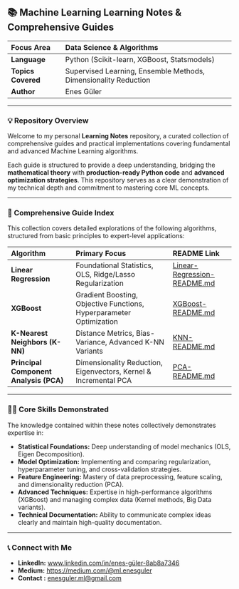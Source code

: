 ## 📚 Machine Learning Learning Notes & Comprehensive Guides

| Focus Area | Data Science & Algorithms |
| :--- | :--- |
| **Language** | Python (Scikit-learn, XGBoost, Statsmodels) |
| **Topics Covered** | Supervised Learning, Ensemble Methods, Dimensionality Reduction |
| **Author** | Enes Güler |

---

### 💡 Repository Overview

Welcome to my personal **Learning Notes** repository, a curated collection of comprehensive guides and practical implementations covering fundamental and advanced Machine Learning algorithms.

Each guide is structured to provide a deep understanding, bridging the **mathematical theory** with **production-ready Python code** and **advanced optimization strategies**. This repository serves as a clear demonstration of my technical depth and commitment to mastering core ML concepts.

---

### 🧭 Comprehensive Guide Index

This collection covers detailed explorations of the following algorithms, structured from basic principles to expert-level applications:

| Algorithm | Primary Focus | README Link |
| :--- | :--- | :--- |
| **Linear Regression** | Foundational Statistics, OLS, Ridge/Lasso Regularization | [Linear-Regression-README.md](https://github.com/enesgulerml/Learning-Notes/blob/main/Linear-Regression-README.md) |
| **XGBoost** | Gradient Boosting, Objective Functions, Hyperparameter Optimization | [XGBoost-README.md](https://github.com/enesgulerml/Learning-Notes/blob/main/XGBoost-README.md) |
| **K-Nearest Neighbors (K-NN)** | Distance Metrics, Bias-Variance, Advanced K-NN Variants | [KNN-README.md](https://github.com/enesgulerml/Learning-Notes/blob/main/KNN-README.md) |
| **Principal Component Analysis (PCA)** | Dimensionality Reduction, Eigenvectors, Kernel & Incremental PCA | [PCA-README.md](https://github.com/enesgulerml/Learning-Notes/blob/main/PCA-README.md) |

---

### 🧑‍💻 Core Skills Demonstrated

The knowledge contained within these notes collectively demonstrates expertise in:

* **Statistical Foundations:** Deep understanding of model mechanics (OLS, Eigen Decomposition).
* **Model Optimization:** Implementing and comparing regularization, hyperparameter tuning, and cross-validation strategies.
* **Feature Engineering:** Mastery of data preprocessing, feature scaling, and dimensionality reduction (PCA).
* **Advanced Techniques:** Expertise in high-performance algorithms (XGBoost) and managing complex data (Kernel methods, Big Data variants).
* **Technical Documentation:** Ability to communicate complex ideas clearly and maintain high-quality documentation.

---

### 📞 Connect with Me

* **LinkedIn:** www.linkedin.com/in/enes-güler-8ab8a7346
* **Medium:** https://medium.com/@ml.enesguler
* **Contact :** enesguler.ml@gmail.com
